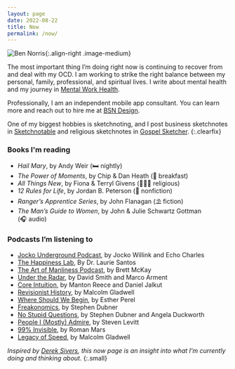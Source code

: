 ```yaml
---
layout: page
date: 2022-08-22
title: Now
permalink: /now/
---
```


![Ben Norris](https://media.bennorris.com/images/ben-norris-2021-light.jpg){:.align-right .image-medium}

The most important thing I’m doing right now is continuing to recover from and deal with my OCD. I am working to strike the right balance between my personal, family, professional, and spiritual lives. I write about mental health and my journey in [Mental Work Health](/mental-work-health/).

Professionally, I am an independent mobile app consultant. You can learn more and reach out to hire me at [BSN Design](https://bsn.design).

One of my biggest hobbies is sketchnoting, and I post business sketchnotes in [Sketchnotable](/sketchnotable/) and religious sketchnotes in [Gospel Sketcher](/gospel-sketcher/).
{:.clearfix}


### Books I'm reading

- _Hail Mary_, by Andy Weir (🛏️&nbsp;nightly)
- _The Power of Moments_, by Chip & Dan Heath (🥣&nbsp;breakfast)
- _All Things New_, by Fiona & Terryl Givens (🧎🏻‍♂️&nbsp;religious)
- _12 Rules for Life_, by Jordan B. Peterson (💭&nbsp;nonfiction)
- _Ranger’s Apprentice Series_, by John Flanagan (⛱️&nbsp;fiction)
- _The Man’s Guide to Women_, by John & Julie Schwartz Gottman (🎧&nbsp;audio)


### Podcasts I’m listening to

- [Jocko Underground Podcast](https://jockounderground.com), by Jocko Willink and Echo Charles
- [The Happiness Lab](https://www.pushkin.fm/show/the-happiness-lab-with-dr-laurie-santos/), By Dr. Laurie Santos
- [The Art of Manliness Podcast](https://www.artofmanliness.com/podcast/), by Brett McKay
- [Under the Radar](https://www.relay.fm/radar), by David Smith and Marco Arment
- [Core Intuition](https://coreint.org/), by Manton Reece and Daniel Jalkut
- [Revisionist History](https://revisionisthistory.com/), by Malcolm Gladwell
- [Where Should We Begin](https://whereshouldwebegin.estherperel.com/), by Esther Perel
- [Freakonomics](https://freakonomics.com/), by Stephen Dubner
- [No Stupid Questions](https://freakonomics.com/nsq/), by Stephen Dubner and Angela Duckworth
- [People I (Mostly) Admire](https://freakonomics.com/series/people-i-mostly-admire/), by Steven Levitt
- [99% Invisible](https://99percentinvisible.org/), by Roman Mars
- [Legacy of Speed](https://www.pushkin.fm/podcasts/legacy-of-speed), by Malcolm Gladwell


*Inspired by [Derek Sivers](https://nownownow.com/about), this now page is an insight into what I’m currently doing and thinking about.*
{:.small}
